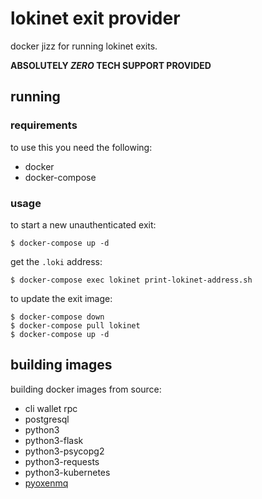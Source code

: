 # lokinet exit provider 

docker jizz for running lokinet exits.

**ABSOLUTELY *ZERO* TECH SUPPORT PROVIDED**

## running

### requirements

to use this you need the following:

* docker
* docker-compose

### usage

to start a new unauthenticated exit:

    $ docker-compose up -d

get the `.loki` address:

    $ docker-compose exec lokinet print-lokinet-address.sh

to update the exit image:

    $ docker-compose down
    $ docker-compose pull lokinet
    $ docker-compose up -d


## building images

building docker images from source:

* cli wallet rpc
* postgresql
* python3
* python3-flask
* python3-psycopg2
* python3-requests
* python3-kubernetes
* [pyoxenmq](https://github.com/oxen-io/oxen-pylokimq)
